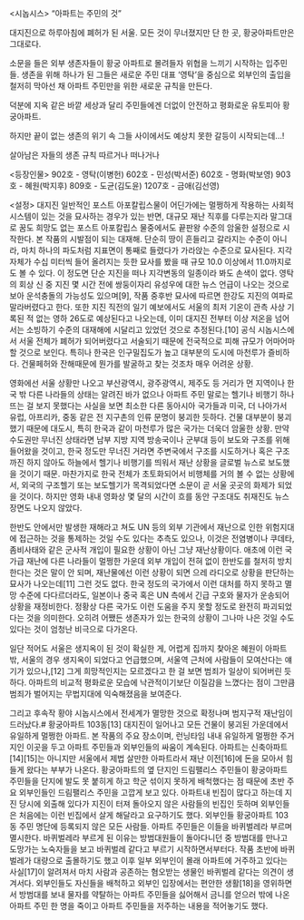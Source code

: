 <시놉시스>
“아파트는 주민의 것”

대지진으로 하루아침에 폐허가 된 서울.
모든 것이 무너졌지만 단 한 곳, 황궁아파트만은 그대로다.

소문을 들은 외부 생존자들이 황궁 아파트로 몰려들자
위협을 느끼기 시작하는 입주민들.
생존을 위해 하나가 된 그들은 새로운 주민 대표 ‘영탁’을 중심으로
외부인의 출입을 철저히 막아선 채 아파트 주민만을 위한 새로운 규칙을 만든다.

덕분에 지옥 같은 바깥 세상과 달리
주민들에겐 더없이 안전하고 평화로운 유토피아 황궁아파트.

하지만 끝이 없는 생존의 위기 속
그들 사이에서도 예상치 못한 갈등이 시작되는데...!

살아남은 자들의 생존 규칙
따르거나
떠나거나

<등장인물>
902호 - 영탁(이병헌)
602호 - 민성(박서준)
602호 - 명화(박보영)
903호 - 혜원(박지후)
809호 - 도균(김도윤)
1207호 - 금애(김선영)

<설정>
대지진
일반적인 포스트 아포칼립스물이 어딘가에는 멀쩡하게 작용하는 사회적 시스템이 있는 것을 묘사하는 경우가 있는 반면, 대규모 재난 직후를 다루는지라 말그대로 꿈도 희망도 없는 포스트 아포칼립스 물중에서도 끝판왕 수준의 암울한 설정으로 시작한다. 본 작품의 시발점이 되는 대재해. 단순히 땅이 흔들리고 갈라지는 수준이 아니라, 마치 하나의 파도처럼 지표면이 통째로 들렸다가 가라앉는 수준으로 묘사된다. 지각 자체가 수십 미터씩 들어 올려지는 듯한 묘사를 봤을 때 규모 10.0 이상에서 11.0까지로도 볼 수 있다. 이 정도면 단순 지진을 떠나 지각변동의 일종이라 봐도 손색이 없다. 영탁의 회상 신 중 지진 몇 시간 전에 쌍둥이자리 유성우에 대한 뉴스 언급이 나오는 것으로 보아 운석충돌의 가능성도 있으며[9], 작품 중후반 묘사에 따르면 한강도 지진의 여파로 말라버렸다고 한다. 또한 지진 직전의 일기 예보에서도 서울의 최저 기온이 관측 사상 기록된 적 없는 영하 26도로 예상된다고 나오는데, 이미 대지진 전부터 이상 저온을 넘어서는 소빙하기 수준의 대재해에 시달리고 있었던 것으로 추정된다.[10] 공식 시놉시스에서 서울 전체가 폐허가 되어버렸다고 서술되기 때문에 전국적으로 피해 규모가 어마어마할 것으로 보인다. 특히나 한국은 인구밀집도가 높고 대부분의 도시에 마천루가 즐비하다. 건물페허와 잔해때문에 뭔가를 발굴하고 찾는 것조차 매우 어려운 상황.

영화에선 서울 상황만 나오고 부산광역시, 광주광역시, 제주도 등 거리가 먼 지역이나 한국 밖 다른 나라들의 상태는 알려진 바가 없으나 아파트 주민 말로는 헬기나 비행기 하나 뜨는 걸 보지 못했다는 사실을 보면 최소한 다른 동아시아 국가들과 미국, 더 나아가서 유럽, 아프리카, 중동 같은 전 지구촌의 인류 문명이 붕괴한 듯하다. 건물 대부분이 붕괴했기 때문에 대도시, 특히 한국과 같이 마천루가 많은 국가는 더욱더 암울한 상황. 만약 수도권만 무너진 상태라면 남부 지방 지역 방송국이나 군부대 등이 보도와 구조를 위해 들어왔을 것이고, 한국 정도만 무너진 거라면 주변국에서 구조를 시도하거나 혹은 구조까진 하지 않아도 하늘에서 헬기나 비행기를 띄워서 재난 상황을 글로벌 뉴스로 보도했을 것이기 때문. 마찬가지로 한국 전체가 초토화되어서 비행체를 거의 볼 수 없는 상황에서, 외국의 구조헬기 또는 보도헬기가 목격되었다면 소문이 곧 서울 곳곳의 화제가 되었을 것이다. 하지만 영화 내내 영화상 몇 달의 시간이 흐를 동안 구조대도 취재진도 뉴스 장면도 나오지 않았다.

한반도 안에서만 발생한 재해라고 쳐도 UN 등의 외부 기관에서 재난으로 인한 위험지대에 접근하는 것을 통제하는 것일 수도 있다는 추측도 있으나, 이것은 전염병이나 쿠데타, 좀비사태와 같은 군사적 개입이 필요한 상황이 아닌 그냥 재난상황이다. 애초에 이런 국가급 재난에 다른 나라들이 멀쩡한 가운데 외부 개입이 전혀 없이 한반도를 철저히 방치한다는 것은 말이 안 되며, 재난물에선 이런 상황이 되면 으레 라디오로 상황을 판단하는 묘사가 나오는데[11] 그런 것도 없다. 한국 정도의 국가에서 이런 대처를 하지 못하고 멸망 수준에 다다르더라도, 일본이나 중국 혹은 UN 측에서 긴급 구호와 물자가 운송되어 상황을 재정비한다. 정황상 다른 국가도 이런 도움을 주지 못할 정도로 완전히 파괴되었다는 것을 의미한다. 오히려 어쨌든 생존자가 있는 한국의 상황이 그나마 나은 것일 수도 있다는 것이 엄청난 비극으로 다가온다.

일단 적어도 서울은 생지옥이 된 것이 확실한 게, 어렵게 집까지 찾아온 혜원이 아파트 밖, 서울의 경우 생지옥이 되었다고 언급했으며, 서울역 근처에 사람들이 모여산다는 얘기가 있으나,[12] 그게 희망적인지는 모르겠다고 한 걸 보면 범죄가 일상이 되어버린 듯하다. 아파트의 비교적 평화로운 모습에 낙관적이기보단 이질감을 느꼈다는 점이 그만큼 범죄가 벌어지는 무법지대에 익숙해졌음을 보여준다.

그리고 후속작 황야 시놉시스에서 전세계가 멸망한 것으로 확정나며 범지구적 재난임이 드러났다.#
황궁아파트 103동[13]
대지진이 일어나고 모든 건물이 붕괴된 가운데에서 유일하게 멀쩡한 아파트. 본 작품의 주요 장소이며, 런닝타임 내내 유일하게 멀쩡한 주거지인 이곳을 두고 아파트 주민들과 외부인들의 싸움이 계속된다. 아파트는 신축아파트[14][15]는 아니지만 서울에서 제법 살만한 아파트라서 재난 이전[16]에 돈을 모아서 힘들게 왔다는 부부가 나온다. 황궁아파트의 옆 단지인 드림팰리스 주민들이 황궁아파트 주민들을 단지에 발도 못 붙히게 하고 학군 섞이지 못하게 배척했다는 점 때문에 초반 주요 외부인들인 드림팰리스 주민을 고깝게 보고 있다. 아파트내 빈집이 많다고 하는데 지진 당시에 외출해 있다가 지진이 터져 돌아오지 않은 사람들의 빈집인 듯하며 외부인들은 처음에는 이런 빈집에서 살게 해달라고 요구하기도 했다.
외부인들
황궁아파트 103동 주민 명단에 등록되지 않은 모든 사람들. 아파트 주민들은 이들을 바퀴벌레라 부르며 멸시한다. 바퀴벌레라 부르게 된 이유는 방범대원들이 돌아다니던 중 방범대를 만나고 도망가는 노숙자들을 보고 바퀴벌레 같다고 부르기 시작하면서부터다. 작품 초반에 바퀴벌레가 대량으로 출몰하기도 했고 이후 일부 외부인이 몰래 아파트에 거주하고 있다는 사실[17]이 알려져서 마치 사람과 공존하는 혐오받는 생물인 바퀴벌레 같다는 의견이 생겨서다.
외부인들도 자신들을 배척하고 외부인 입장에서는 편안한 생활[18]을 영위하면서 방범대를 보내 물자를 약탈하는 아파트 주민들을 싫어해서 금니를 얻으러 밖에 나온 아파트 주민 한 명을 죽이고 아파트 주민들을 저주하는 내용을 적어놓기도 했다.
